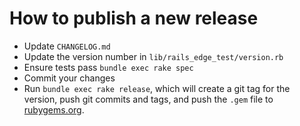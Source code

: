 # How to publish a new release

- Update `CHANGELOG.md`
- Update the version number in `lib/rails_edge_test/version.rb`
- Ensure tests pass `bundle exec rake spec`
- Commit your changes
- Run `bundle exec rake release`, which will create a git tag for the version, push git commits and tags, and push the `.gem` file to [rubygems.org](https://rubygems.org).
